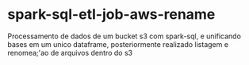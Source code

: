 # spark-sql-etl-job-aws-rename
Processamento de dados de um bucket s3 com spark-sql, e unificando bases em um unico dataframe, posteriormente realizado listagem e renomea;'ao de arquivos dentro do s3
